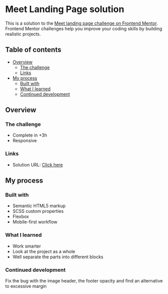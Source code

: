 # Meet Landing Page solution

This is a solution to the [Meet landing page challenge on Frontend Mentor](https://www.frontendmentor.io/challenges/meet-landing-page-rbTDS6OUR). Frontend Mentor challenges help you improve your coding skills by building realistic projects. 

## Table of contents

- [Overview](#overview)
  - [The challenge](#the-challenge)
  - [Links](#links)
- [My process](#my-process)
  - [Built with](#built-with)
  - [What I learned](#what-i-learned)
  - [Continued development](#continued-development)


## Overview

### The challenge

- Complete in +3h
- Responsive 

### Links

- Solution URL: [Click here](https://elyasthr.github.io/meet-landing-page/)

## My process

### Built with

- Semantic HTML5 markup
- SCSS custom properties
- Flexbox
- Mobile-first workflow

### What I learned

- Work smarter
- Look at the project as a whole
- Well separate the parts into different blocks


### Continued development

Fix the bug with the image header, the footer opacity and find an alternative to excessive margin
